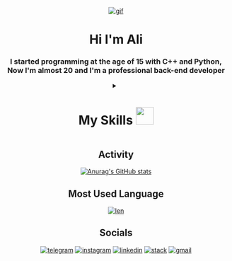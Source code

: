 <div align="center">
 
[![gif](https://user-images.githubusercontent.com/74038190/212284158-e840e285-664b-44d7-b79b-e264b5e54825.gif)](https://github.com/Ali-Script)
 # Hi I'm Ali
### I started programming at the age of 15 with C++ and Python, Now I'm almost 20 and I'm a professional back-end developer

<details>
<summary><h1>My Skills <a href="https://github.com/Ali-Script"><img src="https://user-images.githubusercontent.com/74038190/212284087-bbe7e430-757e-4901-90bf-4cd2ce3e1852.gif" width="40px" /></h1></summary>

[![nodejs](https://img.shields.io/badge/Node%20js-339933?style=for-the-badge&logo=nodedotjs&logoColor=white)](https://nodejs.org/docs/latest/api/)
[![express](https://img.shields.io/badge/Express%20js-000000?style=for-the-badge&logo=express&logoColor=white)](https://expressjs.com/)
[![mongo](https://img.shields.io/badge/MongoDB-4EA94B?style=for-the-badge&logo=mongodb&logoColor=white)](https://www.mongodb.com/)
[![mysql](https://img.shields.io/badge/MySQL-005C84?style=for-the-badge&logo=mysql&logoColor=white)](https://www.mysql.com/)
[![git](https://img.shields.io/badge/GIT-E44C30?style=for-the-badge&logo=git&logoColor=white)](https://git-scm.com/doc)
[![git hub](https://img.shields.io/badge/GitHub-100000?style=for-the-badge&logo=github&logoColor=white)](https://docs.github.com/en)
[![js](https://img.shields.io/badge/JavaScript-323330?style=for-the-badge&logo=javascript&logoColor=F7DF1E)](https://developer.mozilla.org/en-US/docs/Web/JavaScript)
[![html](https://img.shields.io/badge/HTML5-E34F26?style=for-the-badge&logo=html5&logoColor=white)](https://developer.mozilla.org/en-US/docs/Glossary/HTML5)
[![css](https://img.shields.io/badge/CSS3-1572B6?style=for-the-badge&logo=css3&logoColor=white)](https://developer.mozilla.org/en-US/docs/Web/CSS)
[![pug](https://img.shields.io/badge/Pug-E3C29B?style=for-the-badge&logo=pug&logoColor=black)](https://pugjs.org/api/getting-started.html)
[![lab](https://img.shields.io/badge/GitLab-330F63?style=for-the-badge&logo=gitlab&logoColor=white)](https://about.gitlab.com/)
[![hbs](https://img.shields.io/badge/Handlebars%20js-f0772b?style=for-the-badge&logo=handlebarsdotjs&logoColor=black)](https://handlebarsjs.com/)
[![swagger](https://img.shields.io/badge/Swagger-85EA2D?style=for-the-badge&logo=Swagger&logoColor=white)](https://swagger.io/)
[![swagger](https://img.shields.io/badge/Sequelize-52B0E7?style=for-the-badge&logo=Sequelize&logoColor=white)](https://swagger.io/) 
[![swagger](https://img.shields.io/badge/redis-%23DD0031.svg?&style=for-the-badge&logo=redis&logoColor=white
)](https://redis.com/) 


  

</details>

##

## Activity


[![Anurag's GitHub stats](https://readme-git-main-ali-scripts-projects.vercel.app/api?username=ali-script&show_icons=true&theme=highcontrast&hide=contribs,prs&hide_title=true&rank_icon=github&hide_border=true)](https://github.com/Ali-Script)

## Most Used Language 

[![len](https://readme-git-main-ali-scripts-projects.vercel.app/api/top-langs/?username=ali-script&hide_progress=true&hide_title=true&theme=highcontrast&hide_border=true)](https://github.com/Ali-Script)


<!--[![Sparkline](https://stars.medv.io/ali-script/site.svg)](https://stars.medv.io/ali-script/site)-->
## Socials
[![telegram](https://img.shields.io/badge/Telegram-2CA5E0?style=for-the-badge&logo=telegram&logoColor=white)](https://t.me/ali_script) [![instagram](https://img.shields.io/badge/Instagram-E4405F?style=for-the-badge&logo=instagram&logoColor=white)](https://www.instagram.com/ali.script?igsh=MWQxeDJsa3M4Zmwzcg==) [![linkedin](https://img.shields.io/badge/LinkedIn-0077B5?style=for-the-badge&logo=linkedin&logoColor=white)](https://www.linkedin.com/in/ali-script/) [![stack](https://img.shields.io/badge/Stack_Overflow-FE7A16?style=for-the-badge&logo=stack-overflow&logoColor=white)](https://stackoverflow.com/users/19756889/ali-script) [![gmail](https://img.shields.io/badge/Gmail-D14836?style=for-the-badge&logo=gmail&logoColor=white)](mailto:ali.prg01@gmail.com)


